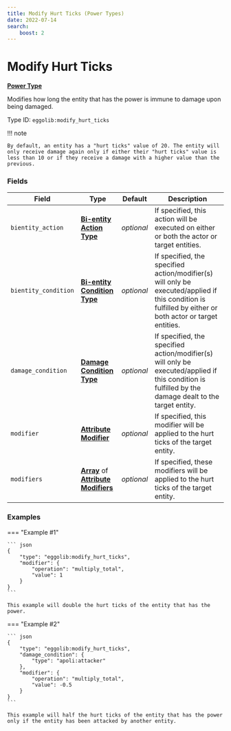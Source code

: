 ```yaml
---
title: Modify Hurt Ticks (Power Types)
date: 2022-07-14
search:
    boost: 2
---
```


#   Modify Hurt Ticks

**[Power Type]**

Modifies how long the entity that has the power is immune to damage upon being damaged.

Type ID: `eggolib:modify_hurt_ticks`


!!! note

    By default, an entity has a "hurt ticks" value of 20. The entity will only receive damage again only if either their "hurt ticks" value is less than 10 or if they receive a damage with a higher value than the previous.


### Fields

Field | Type | Default | Description
------|------|---------|------------
`bientity_action` | **[Bi-entity Action Type]** | *optional* | If specified, this action will be executed on either or both the actor or target entities.
`bientity_condition` | **[Bi-entity Condition Type]** | *optional* | If specified, the specified action/modifier(s) will only be executed/applied if this condition is fulfilled by either or both actor or target entities.
`damage_condition` | **[Damage Condition Type]** | *optional* | If specified, the specified action/modifier(s) will only be executed/applied if this condition is fulfilled by the damage dealt to the target entity.
`modifier` | **[Attribute Modifier]** | *optional* | If specified, this modifier will be applied to the hurt ticks of the target entity.
`modifiers` | **[Array]** of **[Attribute Modifiers]** | *optional* | If specified, these modifiers will be applied to the hurt ticks of the target entity.


### Examples

=== "Example #1"

    ``` json
    {
        "type": "eggolib:modify_hurt_ticks",
        "modifier": {
            "operation": "multiply_total",
            "value": 1
        }
    }
    ```

    This example will double the hurt ticks of the entity that has the power.


=== "Example #2"

    ``` json
    {
        "type": "eggolib:modify_hurt_ticks",
        "damage_condition": {
            "type": "apoli:attacker"
        },
        "modifier": {
            "operation": "multiply_total",
            "value": -0.5
        }
    }
    ```

    This example will half the hurt ticks of the entity that has the power only if the entity has been attacked by another entity.



[Power Type]: ../power_types.md
[Bi-entity Action Type]: https://origins.readthedocs.io/en/latest/types/bientity_action_types
[Bi-entity Condition Type]: https://origins.readthedocs.io/en/latest/types/bientity_condition_types
[Damage Condition Type]: ../damage_condition_types.md
[Attribute Modifier]: https://origins.readthedocs.io/en/latest/types/data_types/attribute_modifier
[Attribute Modifiers]: https://origins.readthedocs.io/en/latest/types/data_types/attribute_modifier
[Array]: https://origins.readthedocs.io/en/latest/types/data_types/array
